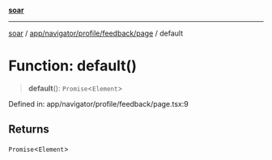 [**soar**](../../../../../../README.md)

***

[soar](../../../../../../modules.md) / [app/navigator/profile/feedback/page](../README.md) / default

# Function: default()

> **default**(): `Promise`\<`Element`\>

Defined in: app/navigator/profile/feedback/page.tsx:9

## Returns

`Promise`\<`Element`\>
